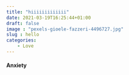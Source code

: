 ```yaml
---
title: "hiiiiiiiiiiiii"
date: 2021-03-19T16:25:44+01:00
draft: false
image : "pexels-gioele-fazzeri-4496727.jpg"
slug : hello
categories:
    - Love
---
```


#### Anxiety 
 